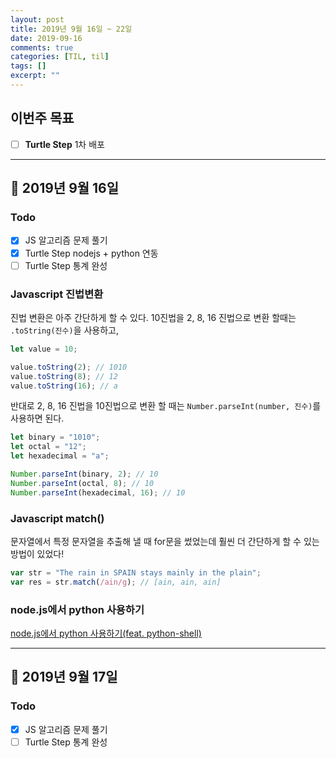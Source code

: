 ```yaml
---
layout: post
title: 2019년 9월 16일 ~ 22일
date: 2019-09-16
comments: true
categories: [TIL, til]
tags: []
excerpt: ""
---
```


## 이번주 목표

- [ ] **Turtle Step** 1차 배포

---

## 📅 2019년 9월 16일

### Todo

- [x] JS 알고리즘 문제 풀기
- [x] Turtle Step nodejs + python 연동
- [ ] Turtle Step 통계 완성

### Javascript 진법변환

진법 변환은 아주 간단하게 할 수 있다.
10진법을 2, 8, 16 진법으로 변환 할때는 `.toString(진수)`을 사용하고,

```javascript
let value = 10;

value.toString(2); // 1010
value.toString(8); // 12
value.toString(16); // a
```

반대로 2, 8, 16 진법을 10진법으로 변환 할 때는 `Number.parseInt(number, 진수)`를 사용하면 된다.

```javascript
let binary = "1010";
let octal = "12";
let hexadecimal = "a";

Number.parseInt(binary, 2); // 10
Number.parseInt(octal, 8); // 10
Number.parseInt(hexadecimal, 16); // 10
```

### Javascript match()

문자열에서 특정 문자열을 추출해 낼 때 for문을 썼었는데 훨씬 더 간단하게 할 수 있는 방법이 있었다!

```javascript
var str = "The rain in SPAIN stays mainly in the plain";
var res = str.match(/ain/g); // [ain, ain, ain]
```

### node.js에서 python 사용하기

[node.js에서 python 사용하기(feat. python-shell)](/study/nodejs/node.js에서-python-사용하기/)

---

## 📅 2019년 9월 17일

### Todo

- [x] JS 알고리즘 문제 풀기
- [ ] Turtle Step 통계 완성

